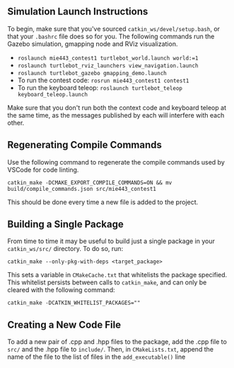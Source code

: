 ## Simulation Launch Instructions
To begin, make sure that you've sourced ```catkin_ws/devel/setup.bash```, or that your ```.bashrc``` file does so for you. The following commands run the Gazebo simulation, gmapping node and RViz visualization.

* ```roslaunch mie443_contest1 turtlebot_world.launch world:=1```
* ```roslaunch turtlebot_rviz_launchers view_navigation.launch```
* ```roslaunch turtlebot_gazebo gmapping_demo.launch```
* To run the contest code: ```rosrun mie443_contest1 contest1```
* To run the keyboard teleop: ```roslaunch turtlebot_teleop keyboard_teleop.launch```

Make sure that you don't run both the context code and keyboard teleop at the same time, as the messages published by each will interfere with each other.

## Regenerating Compile Commands
Use the following command to regenerate the compile commands used by VSCode for code linting.
```
catkin_make -DCMAKE_EXPORT_COMPILE_COMMANDS=ON && mv build/compile_commands.json src/mie443_contest1
```
This should be done every time a new file is added to the project.

## Building a Single Package
From time to time it may be useful to build just a single package in your ```catkin_ws/src/``` directory. To do so, run:
```
catkin_make --only-pkg-with-deps <target_package>
```
This sets a variable in ```CMakeCache.txt``` that whitelists the package specified. This whitelist persists between calls to ```catkin_make```, and can only be cleared with the following command:
```
catkin_make -DCATKIN_WHITELIST_PACKAGES=""
```

## Creating a New Code File
To add a new pair of .cpp and .hpp files to the package, add the .cpp file to ```src/``` and the .hpp file to ```include/```. Then, in ```CMakeLists.txt```, append the name of the file to the list of files in the ```add_executable()``` line